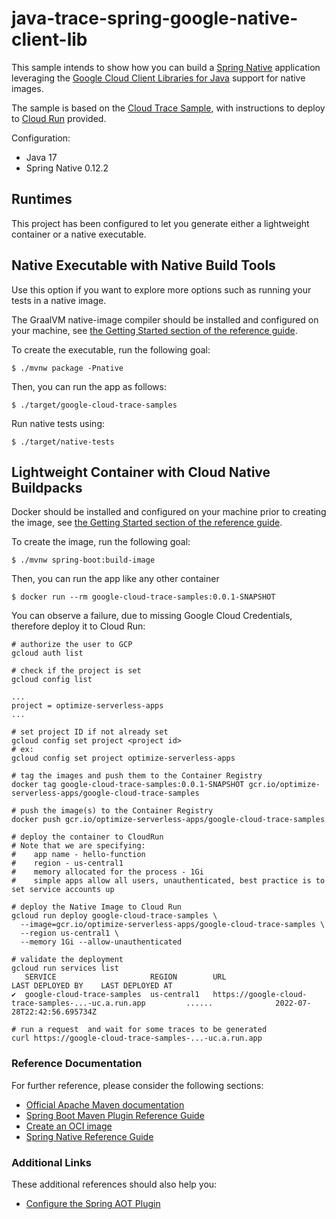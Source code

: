# java-trace-spring-google-native-client-lib
This sample intends to show how you can build a [Spring Native](https://docs.spring.io/spring-native/docs/0.12.1/reference/htmlsingle/#overview) application leveraging the [Google Cloud Client Libraries for Java](https://cloud.google.com/java/docs/compile-native-images) support for native images.

The sample is based on the [Cloud Trace Sample](https://github.com/googleapis/java-trace), with instructions to deploy to [Cloud Run](https://cloud.google.com/run) provided.

Configuration:
* Java 17
* Spring Native 0.12.2

## Runtimes
This project has been configured to let you generate either a lightweight container or a native executable.

## Native Executable with Native Build Tools
Use this option if you want to explore more options such as running your tests in a native image.

The GraalVM native-image compiler should be installed and configured on your machine, see [the Getting Started section of the reference guide](https://docs.spring.io/spring-native/docs/0.12.1/reference/htmlsingle/#getting-started-native-build-tools).

To create the executable, run the following goal:

```
$ ./mvnw package -Pnative
```

Then, you can run the app as follows:
```
$ ./target/google-cloud-trace-samples
```

Run native tests using:
```
$ ./target/native-tests
```

## Lightweight Container with Cloud Native Buildpacks

Docker should be installed and configured on your machine prior to creating the image, see [the Getting Started section of the reference guide](https://docs.spring.io/spring-native/docs/0.12.1/reference/htmlsingle/#getting-started-buildpacks).

To create the image, run the following goal:

```
$ ./mvnw spring-boot:build-image
```

Then, you can run the app like any other container

```
$ docker run --rm google-cloud-trace-samples:0.0.1-SNAPSHOT
```

You can observe a failure, due to missing Google Cloud Credentials, therefore deploy it to Cloud Run:
```
# authorize the user to GCP
gcloud auth list

# check if the project is set
gcloud config list

...
project = optimize-serverless-apps
...

# set project ID if not already set
gcloud config set project <project id>
# ex:
gcloud config set project optimize-serverless-apps

# tag the images and push them to the Container Registry 
docker tag google-cloud-trace-samples:0.0.1-SNAPSHOT gcr.io/optimize-serverless-apps/google-cloud-trace-samples

# push the image(s) to the Container Registry
docker push gcr.io/optimize-serverless-apps/google-cloud-trace-samples

# deploy the container to CloudRun
# Note that we are specifying:
#    app name - hello-function
#    region - us-central1
#    memory allocated for the process - 1Gi
#    simple apps allow all users, unauthenticated, best practice is to set service accounts up

# deploy the Native Image to Cloud Run
gcloud run deploy google-cloud-trace-samples \
  --image=gcr.io/optimize-serverless-apps/google-cloud-trace-samples \
  --region us-central1 \
  --memory 1Gi --allow-unauthenticated

# validate the deployment
gcloud run services list
   SERVICE                     REGION        URL                                                         LAST DEPLOYED BY    LAST DEPLOYED AT
✔  google-cloud-trace-samples  us-central1   https://google-cloud-trace-samples-...-uc.a.run.app         ......              2022-07-28T22:42:56.695734Z

# run a request  and wait for some traces to be generated
curl https://google-cloud-trace-samples-...-uc.a.run.app
```

### Reference Documentation
For further reference, please consider the following sections:

* [Official Apache Maven documentation](https://maven.apache.org/guides/index.html)
* [Spring Boot Maven Plugin Reference Guide](https://docs.spring.io/spring-boot/docs/2.7.2/maven-plugin/reference/html/)
* [Create an OCI image](https://docs.spring.io/spring-boot/docs/2.7.2/maven-plugin/reference/html/#build-image)
* [Spring Native Reference Guide](https://docs.spring.io/spring-native/docs/current/reference/htmlsingle/)

### Additional Links
These additional references should also help you:

* [Configure the Spring AOT Plugin](https://docs.spring.io/spring-native/docs/0.12.1/reference/htmlsingle/#spring-aot-maven)
